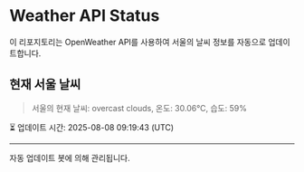 
# Weather API Status

이 리포지토리는 OpenWeather API를 사용하여 서울의 날씨 정보를 자동으로 업데이트합니다.

## 현재 서울 날씨
> 서울의 현재 날씨: overcast clouds, 온도: 30.06°C, 습도: 59%

⏳ 업데이트 시간: 2025-08-08 09:19:43 (UTC)

---
자동 업데이트 봇에 의해 관리됩니다.
